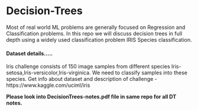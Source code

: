 # Decision-Trees
Most of real world ML problems are generally focused on Regression and Classification problems. In this repo we will discuss decision trees in full depth using a widely used classification problem IRIS Species classification.

<h4>Dataset details.....</h4>
Iris challenge consists of 150 image samples from different species Iris-setosa,Iris-versicolor,Iris-virginica. We need to classify samples into these species.
Get info about dataset and description of challenge - https://www.kaggle.com/uciml/iris

<b>Please look into DecisionTrees-notes.pdf file in same repo for all DT notes.</b>
